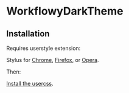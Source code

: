 # WorkflowyDarkTheme

## Installation

Requires userstyle extension:

Stylus for [Chrome](https://chrome.google.com/webstore/detail/stylus/clngdbkpkpeebahjckkjfobafhncgmne), [Firefox](https://addons.mozilla.org/en-US/firefox/addon/styl-us/), or [Opera](https://addons.opera.com/en-gb/extensions/details/stylus/).

Then:

[Install the usercss](https://github.com/elyckir/WorkflowyDarkTheme/blob/main/WorkflowyTheme.css).
